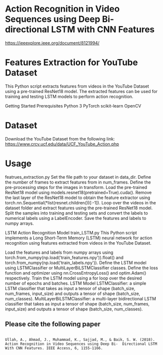 # Action Recognition in Video Sequences using Deep Bi-directional LSTM with CNN Features

https://ieeexplore.ieee.org/document/8121994/


# Features Extraction for YouTube Dataset
This Python script extracts features from videos in the YouTube Dataset using a pre-trained ResNet18 model. The extracted features can be used for training and testing LSTM models to perform action recognition.

Getting Started
Prerequisites
Python 3
PyTorch
scikit-learn
OpenCV
# Dataset
Download the YouTube Dataset from the following link: https://www.crcv.ucf.edu/data/UCF_YouTube_Action.php

# Usage
featrues_extraction.py
Set the file path to your dataset in data_dir.
Define the number of frames to extract features from in num_frames.
Define the pre-processing steps for the images in transform.
Load the pre-trained ResNet18 model using models.resnet18(pretrained=True).cuda().
Remove the last layer of the ResNet18 model to obtain the feature extractor using torch.nn.Sequential(*list(resnet.children())[:-1]).
Loop over the videos in the dataset folder and extract features using the pre-trained ResNet18 model.
Split the samples into training and testing sets and convert the labels to numerical labels using a LabelEncoder.
Save the features and labels to numpy arrays.




LSTM Action Recognition Model
train_LSTM.py
This Python script implements a Long Short-Term Memory (LSTM) neural network for action recognition using features extracted from videos in the YouTube Dataset.

Load the features and labels from numpy arrays using torch.from_numpy(np.load('train_features.npy')).float() and torch.from_numpy(np.load('train_labels.npy')).
Define the LSTM model using LSTMClassifier or MultiLayerBiLSTMClassifier classes.
Define the loss function and optimizer using nn.CrossEntropyLoss() and optim.Adam() respectively.
Train the LSTM model using a for loop over the desired number of epochs and batches.
LSTM Model
LSTMClassifier: a simple LSTM classifier that takes as input a tensor of shape (batch_size, num_frames, input_size) and outputs a tensor of shape (batch_size, num_classes).
MultiLayerBiLSTMClassifier: a multi-layer bidirectional LSTM classifier that takes as input a tensor of shape (batch_size, num_frames, input_size) and outputs a tensor of shape (batch_size, num_classes).


## Please cite the following paper
<pre>
<code>
Ullah, A., Ahmad, J., Muhammad, K., Sajjad, M., & Baik, S. W. (2018). Action Recognition in Video Sequences using Deep Bi-  Directional LSTM With CNN Features. IEEE Access, 6, 1155-1166.
</code>
</pre>



